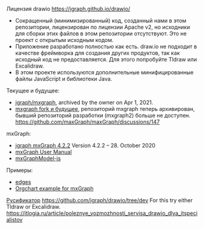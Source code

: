 Лицензия drawio https://jgraph.github.io/drawio/  
- Сокращенный (минимизированный) код, созданный нами в этом репозитории, лицензирован по лицензии Apache v2, но исходники для сборки этих файлов в этом репозитории отсутствуют. Это не проект с открытым исходным кодом.
- Приложение разработано полностью как есть. draw.io не подходит в качестве фреймворка для создания других продуктов, так как исходный код не предоставляется. Для этого попробуйте Tldraw или Excalidraw.
- В этом проекте используются дополнительные минифицированные файлы JavaScript и библиотеки Java. 

Текущее и будущее:  
- [jgraph/mxgraph](https://github.com/jgraph/mxgraph), archived by the owner on Apr 1, 2021.    
- [mxgraph fork и будущее](https://github.com/typed-mxgraph/typed-mxgraph/issues/12), репозиторий mxgraph теперь архивирован, бывший репозиторий разработки (mxgraph2) больше не доступен.
https://github.com/maxGraph/maxGraph/discussions/147

mxGraph:  
- [jgraph mxGraph 4.2.2](https://jgraph.github.io/mxgraph/) Version 4.2.2 – 28. October 2020  
- [mxGraph User Manual](https://jgraph.github.io/mxgraph/docs/manual.html)   
- [mxGraphModel-js](https://jgraph.github.io/mxgraph/docs/js-api/files/model/mxGraphModel-js.html)  

Примеры:  
- [edges](https://stackoverflow.com/questions/59315321/how-to-readjust-mxgraph-edges-while-moving-vertices-to-not-look-weird)
- [Orgchart example for mxGraph](https://git.miem.hse.ru/aaovchinnikov/alg_vis/-/blob/60c41567363af5d21420916dca5bfd46efcb9dc8/mxgraph-4.0.6/javascript/examples/orgchart.html)
 
[Русификатор](https://github.com/jgraph/drawio/blob/dev/src/main/webapp/resources/dia_ru.txt)
https://github.com/jgraph/drawio/tree/dev
For this try either Tldraw or Excalidraw.
https://itlogia.ru/article/poleznye_vozmozhnosti_servisa_drawio_dlya_itspecialistov
